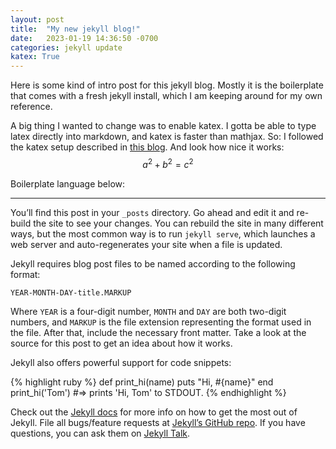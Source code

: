 ```yaml
---
layout: post
title:  "My new jekyll blog!"
date:   2023-01-19 14:36:50 -0700
categories: jekyll update
katex: True
---
```

Here is some kind of intro post for this jekyll blog. Mostly it is the boilerplate that comes with a fresh jekyll install, which I am keeping around for my own reference.

A big thing I wanted to change was to enable katex. I gotta be able to type latex directly into markdown, and katex is faster than mathjax. So: I followed the katex setup described in [this blog](https://gendignoux.com/blog/2020/05/23/katex.html). And look how nice it works: $$a^2 + b^2 = c^2$$ 

Boilerplate language below:

***

You’ll find this post in your `_posts` directory. Go ahead and edit it and re-build the site to see your changes. You can rebuild the site in many different ways, but the most common way is to run `jekyll serve`, which launches a web server and auto-regenerates your site when a file is updated.

Jekyll requires blog post files to be named according to the following format:

`YEAR-MONTH-DAY-title.MARKUP`

Where `YEAR` is a four-digit number, `MONTH` and `DAY` are both two-digit numbers, and `MARKUP` is the file extension representing the format used in the file. After that, include the necessary front matter. Take a look at the source for this post to get an idea about how it works.

Jekyll also offers powerful support for code snippets:

{% highlight ruby %}
def print_hi(name)
  puts "Hi, #{name}"
end
print_hi('Tom')
#=> prints 'Hi, Tom' to STDOUT.
{% endhighlight %}

Check out the [Jekyll docs][jekyll-docs] for more info on how to get the most out of Jekyll. File all bugs/feature requests at [Jekyll’s GitHub repo][jekyll-gh]. If you have questions, you can ask them on [Jekyll Talk][jekyll-talk].

[jekyll-docs]: https://jekyllrb.com/docs/home
[jekyll-gh]:   https://github.com/jekyll/jekyll
[jekyll-talk]: https://talk.jekyllrb.com/
